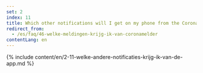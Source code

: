 ```yaml
---
set: 2
index: 11
title: Which other notifications will I get on my phone from the CoronaMelder app?
redirect_from: 
  - /es/faq/46-welke-meldingen-krijg-ik-van-coronamelder
contentLang: en
---
```

{% include content/en/2-11-welke-andere-notificaties-krijg-ik-van-de-app.md %}
